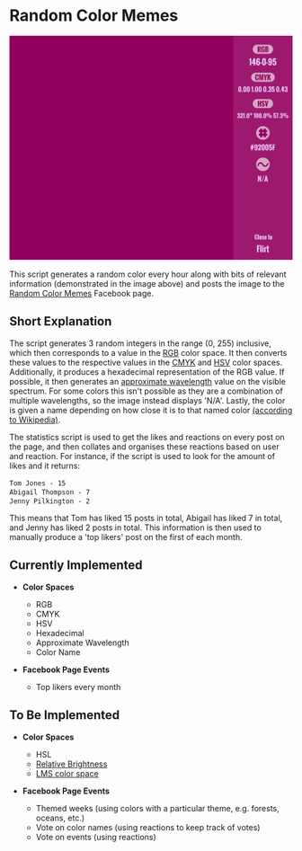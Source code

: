 # Random Color Memes

![Example Color](fancy.png?raw=true)

This script generates a random color every hour along with bits of relevant information (demonstrated in the image above) and posts the image to the [Random Color Memes](https://www.facebook.com/randomcolormemes/) Facebook page.

## Short Explanation
The script generates 3 random integers in the range (0, 255) inclusive, which then corresponds to a value in the [RGB](https://en.wikipedia.org/wiki/RGB_color_space) color space. It then converts these values to the respective values in the [CMYK](https://en.wikipedia.org/wiki/CMYK_color_model) and [HSV](https://en.wikipedia.org/wiki/HSL_and_HSV) color spaces. Additionally, it produces a hexadecimal representation of the RGB value. 
If possible, it then generates an [approximate wavelength](https://en.wikipedia.org/wiki/Visible_spectrum) value on the visible spectrum. For some colors this isn't possible as they are a combination of multiple wavelengths, so the image instead displays 'N/A'. 
Lastly, the color is given a name depending on how close it is to that named color [(according to Wikipedia)](https://en.wikipedia.org/wiki/List_of_colors).

The statistics script is used to get the likes and reactions on every post on the page, and then collates and organises these reactions based on user and reaction. For instance, if the script is used to look for the amount of likes and it returns:
```
Tom Jones - 15
Abigail Thompson - 7
Jenny Pilkington - 2
```
This means that Tom has liked 15 posts in total, Abigail has liked 7 in total, and Jenny has liked 2 posts in total. This information is then used to manually produce a 'top likers' post on the first of each month.

## Currently Implemented
 - **Color Spaces**
     - RGB
     - CMYK
     - HSV
     - Hexadecimal
     - Approximate Wavelength
     - Color Name
     
 - **Facebook Page Events**
     - Top likers every month
     
     
## To Be Implemented
 - **Color Spaces**
     - HSL
     - [Relative Brightness](https://en.wikipedia.org/wiki/Brightness)
     - [LMS color space](https://en.wikipedia.org/wiki/LMS_color_space)
     
 - **Facebook Page Events**
     - Themed weeks (using colors with a particular theme, e.g. forests, oceans, etc.)
     - Vote on color names (using reactions to keep track of votes)
     - Vote on events (using reactions)
     

